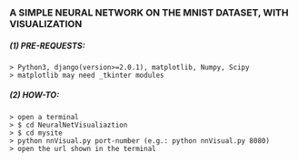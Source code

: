 ### A SIMPLE NEURAL NETWORK ON THE MNIST DATASET, WITH VISUALIZATION

##### (1) PRE-REQUESTS:
	> Python3, django(version>=2.0.1), matplotlib, Numpy, Scipy
	> matplotlib may need _tkinter modules

##### (2) HOW-TO:
	> open a terminal
	> $ cd NeuralNetVisualiaztion
	> $ cd mysite
	> python nnVisual.py port-number (e.g.: python nnVisual.py 8080)
	> open the url shown in the terminal
